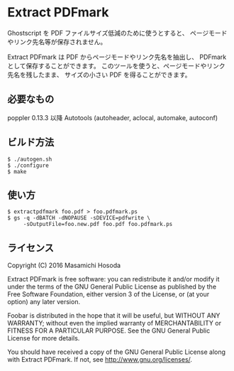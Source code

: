 <!-- -*- coding: utf-8 -*- -->
# Extract PDFmark

Ghostscript を PDF ファイルサイズ低減のために使うとすると、
ページモードやリンク先名等が保存されません。

Extract PDFmark は PDF からページモードやリンク先名を抽出し、
PDFmark として保存することができます。
このツールを使うと、ページモードやリンク先名を残したまま、
サイズの小さい PDF を得ることができます。

## 必要なもの

poppler 0.13.3 以降
Autotools (autoheader, aclocal, automake, autoconf)

## ビルド方法

    $ ./autogen.sh
    $ ./configure
    $ make

## 使い方

    $ extractpdfmark foo.pdf > foo.pdfmark.ps
    $ gs -q -dBATCH -dNOPAUSE -sDEVICE=pdfwrite \
         -sOutputFile=foo.new.pdf foo.pdf foo.pdfmark.ps

## ライセンス

Copyright (C) 2016 Masamichi Hosoda

Extract PDFmark is free software: you can redistribute it and/or modify
it under the terms of the GNU General Public License as published by
the Free Software Foundation, either version 3 of the License, or
(at your option) any later version.

Foobar is distributed in the hope that it will be useful,
but WITHOUT ANY WARRANTY; without even the implied warranty of
MERCHANTABILITY or FITNESS FOR A PARTICULAR PURPOSE.  See the
GNU General Public License for more details.

You should have received a copy of the GNU General Public License
along with Extract PDFmark.  If not, see <http://www.gnu.org/licenses/>.
